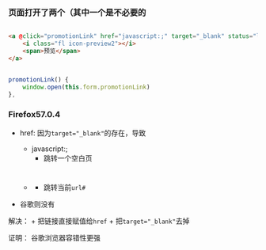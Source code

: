 ### 页面打开了两个（其中一个是不必要的

```html

<a @click="promotionLink" href="javascript:;" target="_blank" status="link" class="cre-preview clearfix fl mr20 cursor">
    <i class="fl icon-preview2"></i>
    <span>预览</span>
</a>

```

```js

promotionLink() {
    window.open(this.form.promotionLink)
},

```

### Firefox57.0.4

+ href: 因为`target="_blank"`的存在，导致
    + javascript:;
        + 跳转一个空白页
    + #
        + 跳转当前`url#`

+ 谷歌则没有


解决：
    + 把链接直接赋值给`href`
    + 把`target="_blank"`去掉

证明： 谷歌浏览器容错性更强

